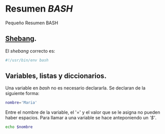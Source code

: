 # Resumen _BASH_
Pequeño Resumen BASH

## [Shebang](https://es.wikipedia.org/wiki/Shebang).

El _shebang_ correcto es:
```bash
#!/usr/bin/env bash
```

## Variables, listas y diccionarios.

Una variable en _bash_ no es necesario declararla. Se declaran de la siguiente forma:

```bash
nombre='Maria'
```

Entre el nombre de la variable, el '=' y el valor que se le asigna no pueden haber espacios.
Para llamar a una variable se hace anteponiendo un _'$'_.
```bash
echo $nombre
```


